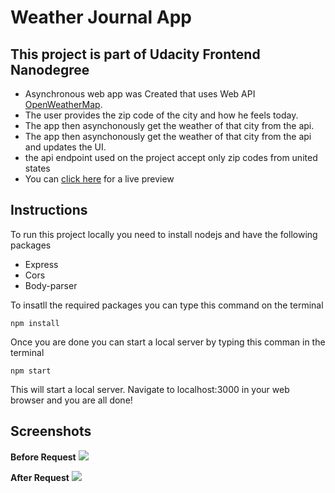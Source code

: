 # **Weather Journal App**

##  This project is part of Udacity Frontend Nanodegree  

*   Asynchronous web app was Created that uses Web API [OpenWeatherMap](https://openweathermap.org/api).
*   The user provides the zip code of the city and how he feels today.
*   The app then  asynchonously get the weather of that city from the api.
*   The app then  asynchonously get the weather of that city from the api and updates the UI.
*   the api endpoint used on the project accept only zip codes from united states 
*   You can [click here](https://liveweatherjournal.herokuapp.com/) for a live preview 
## Instructions
To run this project locally you need to install nodejs and have the following packages   

- Express
- Cors
- Body-parser   


To insatll the required packages you can type this command on the terminal
``` 
npm install   
``` 

Once you are done you can start a local server by typing  this comman in the terminal   
``` 
npm start   
```  
This will start a local server. Navigate to localhost:3000 in your web browser and you are all done!
## Screenshots
**Before Request**
![](https://user-images.githubusercontent.com/59233510/133882810-0b884526-89e7-4afb-a0b4-20712c1105a8.png)

**After Request**
![](https://user-images.githubusercontent.com/59233510/133882815-0e3f5f85-ad65-469f-86a4-a27eca85c899.png)
